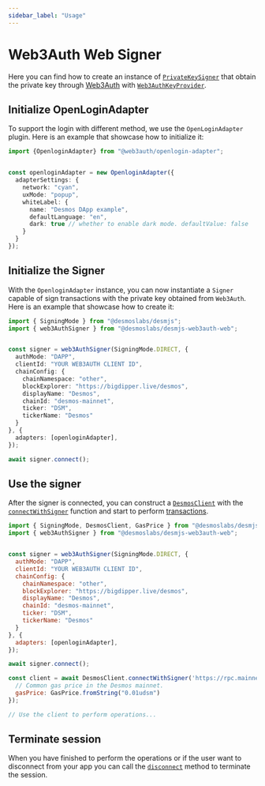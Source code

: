 ```yaml
---
sidebar_label: "Usage"
---
```


# Web3Auth Web Signer

Here you can find how to create an instance of
[`PrivateKeySigner`](docs/api/classes/desmoslabs_desmjs.PrivateKeySigner.md) that obtain the private key
through [Web3Auth](https://web3auth.io/docs/sdk/web/modal/initialize) with
[`Web3AuthKeyProvider`](docs/api/classes/desmoslabs_desmjs_web3auth_web.Web3AuthPrivateKeyProvider.md).

## Initialize OpenLoginAdapter

To support the login with different method, we use the `OpenLoginAdapter` plugin.
Here is an example that showcase how to initialize it:

```ts
import {OpenloginAdapter} from "@web3auth/openlogin-adapter";


const openloginAdapter = new OpenloginAdapter({
  adapterSettings: {
    network: "cyan",
    uxMode: "popup",
    whiteLabel: {
      name: "Desmos DApp example",
      defaultLanguage: "en",
      dark: true // whether to enable dark mode. defaultValue: false
    }
  }
});
```

## Initialize the Signer

With the `OpenloginAdapter` instance, you can now instantiate a `Signer` capable of sign transactions
with the private key obtained from `Web3Auth`.
Here is an example that showcase how to create it:

```ts
import { SigningMode } from "@desmoslabs/desmjs";
import { web3AuthSigner } from "@desmoslabs/desmjs-web3auth-web";


const signer = web3AuthSigner(SigningMode.DIRECT, {
  authMode: "DAPP",
  clientId: "YOUR WEB3AUTH CLIENT ID",
  chainConfig: {
    chainNamespace: "other",
    blockExplorer: "https://bigdipper.live/desmos",
    displayName: "Desmos",
    chainId: "desmos-mainnet",
    ticker: "DSM",
    tickerName: "Desmos"
  }
}, {
  adapters: [openloginAdapter],
});

await signer.connect();
```


## Use the signer

After the signer is connected, you can construct a [`DesmosClient`](docs/api/classes/desmoslabs_desmjs.DesmosClient.md)
with the [`connectWithSigner`](docs/api/classes/desmoslabs_desmjs.DesmosClient.md#connectwithsigner) function and
start to perform [transactions](docs/02-desmjs/03-perform-transactions.md).

```js
import { SigningMode, DesmosClient, GasPrice } from "@desmoslabs/desmjs";
import { web3AuthSigner } from "@desmoslabs/desmjs-web3auth-web";


const signer = web3AuthSigner(SigningMode.DIRECT, {
  authMode: "DAPP",
  clientId: "YOUR WEB3AUTH CLIENT ID",
  chainConfig: {
    chainNamespace: "other",
    blockExplorer: "https://bigdipper.live/desmos",
    displayName: "Desmos",
    chainId: "desmos-mainnet",
    ticker: "DSM",
    tickerName: "Desmos"
  }
}, {
  adapters: [openloginAdapter],
});

await signer.connect();

const client = await DesmosClient.connectWithSigner('https://rpc.mainnet.desmos.network', signer, {
  // Common gas price in the Desmos mainnet.
  gasPrice: GasPrice.fromString("0.01udsm")
});

// Use the client to perform operations...
```

## Terminate session

When you have finished to perform the operations or if the user want to disconnect from your app you can
call the [`disconnect`](docs/api/classes/desmoslabs_desmjs.Signer.md#disconnect) method
to terminate the session.
